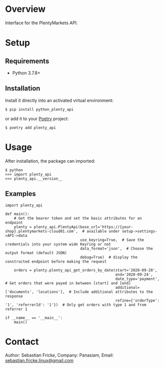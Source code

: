 # Overview

Interface for the PlentyMarkets API.

# Setup

## Requirements

* Python 3.7.8+

## Installation

Install it directly into an activated virtual environment:

```text
$ pip install python_plenty_api
```

or add it to your [Poetry](https://poetry.eustace.io/) project:

```text
$ poetry add plenty_api
```

# Usage

After installation, the package can imported:

```text
$ python
>>> import plenty_api
>>> plenty_api.__version__
```
## Examples

```
import plenty_api

def main():
    # Get the bearer token and set the basic attributes for an endpoint
    plenty = plenty_api.PlentyApi(base_url='https://{your-shop}.plentymarkets-cloud01.com',  # available under setup->settings->API->data
                                  use_keyring=True,  # Save the credentials into your system wide Keyring or not
                                  data_format='json',  # Choose the output format (default JSON)
                                  debug=True)  # display the constructed endpoint before making the request

    orders = plenty.plenty_api_get_orders_by_date(start='2020-09-20',
                                                  end='2020-09-24',
                                                  date_type='payment',  # Get orders that were payed in between [start] and [end]
                                                  additional=['documents', 'locations'],  # Include additional attributes to the response
                                                  refine={'orderType': '1', 'referrerId': '1'})  # Only get orders with type 1 and from referrer 1

if __name__ == '__main__':
    main()
```

# Contact

Author: Sebastian Fricke, Company: Panasiam, Email: sebastian.fricke.linux@gmail.com
